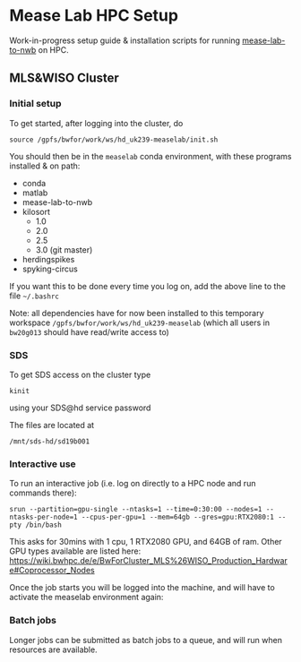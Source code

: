 # Mease Lab HPC Setup

Work-in-progress setup guide & installation scripts for
running [mease-lab-to-nwb](https://github.com/lkeegan/mease-lab-to-nwb) on HPC.

## MLS&WISO Cluster

### Initial setup
To get started, after logging into the cluster, do
```
source /gpfs/bwfor/work/ws/hd_uk239-measelab/init.sh
```
You should then be in the `measelab` conda environment, with these programs installed & on path:
- conda
- matlab
- mease-lab-to-nwb
- kilosort
  - 1.0
  - 2.0
  - 2.5
  - 3.0 (git master)
- herdingspikes
- spyking-circus 

If you want this to be done every time you log on, add the above line to the file `~/.bashrc`

Note: all dependencies have for now been installed to this temporary workspace `/gpfs/bwfor/work/ws/hd_uk239-measelab`
 (which all users in `bw20g013` should have read/write access to)

### SDS
To get SDS access on the cluster type
```
kinit
```
using your SDS@hd service password

The files are located at
```
/mnt/sds-hd/sd19b001
```

### Interactive use
To run an interactive job (i.e. log on directly to a HPC node and run commands there):

```
srun --partition=gpu-single --ntasks=1 --time=0:30:00 --nodes=1 --ntasks-per-node=1 --cpus-per-gpu=1 --mem=64gb --gres=gpu:RTX2080:1 --pty /bin/bash
```

This asks for 30mins with 1 cpu, 1 RTX2080 GPU, and 64GB of ram.
Other GPU types available are listed here:
https://wiki.bwhpc.de/e/BwForCluster_MLS%26WISO_Production_Hardware#Coprocessor_Nodes

Once the job starts you will be logged into the machine, and will have to activate the measelab environment again:

### Batch jobs

Longer jobs can be submitted as batch jobs to a queue, and will run when resources are available.